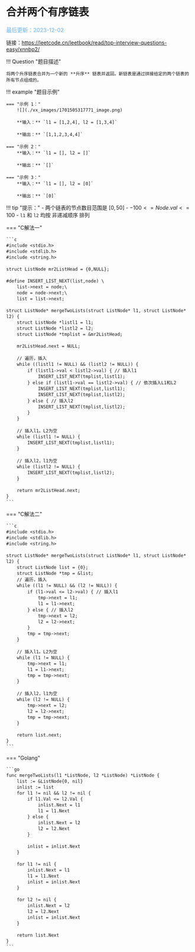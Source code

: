 # 合并两个有序链表

<span style="color:rgb(100,180,246);font-size:11pt">最后更新：2023-12-02</span>

链接：https://leetcode.cn/leetbook/read/top-interview-questions-easy/xnnbp2/

!!! Question "题目描述"

    将两个升序链表合并为一个新的 **升序** 链表并返回。新链表是通过拼接给定的两个链表的所有节点组成的。 

!!! example "题目示例"

    === "示例 1："
        ![](./vx_images/1701505317771_image.png)

        **输入：** `l1 = [1,2,4], l2 = [1,3,4]`

        **输出：** `[1,1,2,3,4,4]`

    === "示例 2："
        **输入：** `l1 = [], l2 = []`

        **输出：** `[]`

    === "示例 3："
        **输入：** `l1 = [], l2 = [0]`

        **输出：** `[0]`


!!! tip "提示："
    - 两个链表的节点数目范围是 $[0, 50]$
    - $-100 <= Node.val <= 100$
    - `l1` 和 `l2` 均按 非递减顺序 排列

=== "C解法一"

    ```c
    #include <stdio.h>
    #include <stdlib.h>
    #include <string.h>

    struct ListNode mr2ListHead = {0,NULL};

    #define INSERT_LIST_NEXT(list,node) \
        list->next = node;\
        node = node->next;\
        list = list->next;

    struct ListNode* mergeTwoLists(struct ListNode* l1, struct ListNode* l2) {
        struct ListNode *listl1 = l1;
        struct ListNode *listl2 = l2;
        struct ListNode *tmplist = &mr2ListHead;

        mr2ListHead.next = NULL;
        
        // 遍历，插入
        while ((listl1 != NULL) && (listl2 != NULL)) {
            if (listl1->val < listl2->val) { // 插入l1            
                INSERT_LIST_NEXT(tmplist,listl1);
            } else if (listl1->val == listl2->val) { // 依次插入L1和L2
                INSERT_LIST_NEXT(tmplist,listl1);
                INSERT_LIST_NEXT(tmplist,listl2);
            } else { // 插入l2            
                INSERT_LIST_NEXT(tmplist,listl2);
            }
        }

        // 插入l1。L2为空
        while (listl1 != NULL) {
            INSERT_LIST_NEXT(tmplist,listl1);
        }

        // 插入l2，l1为空
        while (listl2 != NULL) {
            INSERT_LIST_NEXT(tmplist,listl2);
        }

        return mr2ListHead.next;
    }
    ```


=== "C解法二"

    ```c
    #include <stdio.h>
    #include <stdlib.h>
    #include <string.h>

    struct ListNode* mergeTwoLists(struct ListNode* l1, struct ListNode* l2) {
        struct ListNode list = {0};
        struct ListNode *tmp = &list;
        // 遍历，插入
        while ((l1 != NULL) && (l2 != NULL)) {
            if (l1->val <= l2->val) { // 插入l1
                tmp->next = l1;
                l1 = l1->next;
            } else { // 插入l2
                tmp->next = l2;
                l2 = l2->next;
            }
            tmp = tmp->next;
        }

        // 插入l1。L2为空
        while (l1 != NULL) {
            tmp->next = l1;
            l1 = l1->next;
            tmp = tmp->next;
        }

        // 插入l2，l1为空
        while (l2 != NULL) {
            tmp->next = l2;
            l2 = l2->next;
            tmp = tmp->next;
        }

        return list.next;
    }
    ```


=== "Golang"

    ```go
    func mergeTwoLists(l1 *ListNode, l2 *ListNode) *ListNode {
        list := &ListNode{0, nil}
        inlist := list
        for l1 != nil && l2 != nil {
            if l1.Val <= l2.Val {
                inlist.Next = l1
                l1 = l1.Next
            } else {
                inlist.Next = l2
                l2 = l2.Next
            }

            inlist = inlist.Next
        }

        for l1 != nil {
            inlist.Next = l1
            l1 = l1.Next
            inlist = inlist.Next
        }

        for l2 != nil {
            inlist.Next = l2
            l2 = l2.Next
            inlist = inlist.Next
        }

        return list.Next
    }
    ```